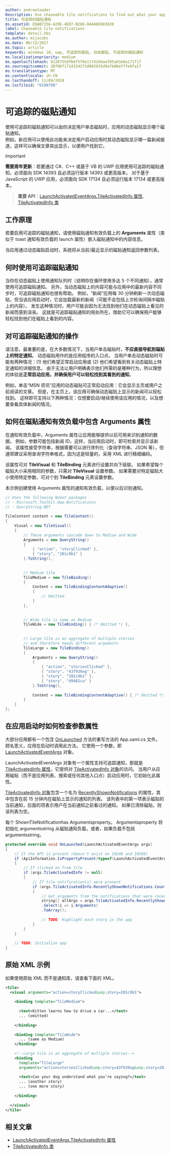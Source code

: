 ```yaml
---
author: andrewleader
Description: Use chaseable tile notifications to find out what your app displayed on its Live Tile when the user clicked it.
title: 可追踪的磁贴通知
ms.assetid: E9AB7156-A29E-4ED7-B286-DA4A6E683638
label: Chaseable tile notifications
template: detail.hbs
ms.author: mijacobs
ms.date: 06/13/2017
ms.topic: article
keywords: windows 10, uwp, 可追踪的磁贴, 动态磁贴, 可追踪的磁贴通知
ms.localizationpriority: medium
ms.openlocfilehash: 8126755dfb6f5f0e117d10daef85a83e8a171f1f
ms.sourcegitcommit: 38f06f1714334273d865935d9afb80efffe97a17
ms.translationtype: MT
ms.contentlocale: zh-CN
ms.lasthandoff: 11/09/2018
ms.locfileid: "6190798"
---
```

# <a name="chaseable-tile-notifications"></a>可追踪的磁贴通知

使用可追踪的磁贴通知可以由你决定用户单击磁贴时，应用的动态磁贴显示哪个磁贴通知。  
例如，新应用可以使用此功能来决定用户启动应用时其动态磁贴显示哪一篇新闻报道，这样可以确保文章突出显示，以便用户找到它。 

> [!IMPORTANT]
> **需要周年更新**：若要通过 C#、C++ 或基于 VB 的 UWP 应用使用可追踪的磁贴通知，必须面向 SDK 14393 且必须运行版本 14393 或更高版本。 对于基于 JavaScript 的 UWP 应用，必须面向 SDK 17134 且必须运行版本 17134 或更高版本。 


> **重要 API**：[LaunchActivatedEventArgs.TileActivatedInfo 属性](https://docs.microsoft.com/uwp/api/windows.applicationmodel.activation.launchactivatedeventargs.TileActivatedInfo)、[TileActivatedInfo 类](https://docs.microsoft.com/uwp/api/windows.applicationmodel.activation.tileactivatedinfo)


## <a name="how-it-works"></a>工作原理

若要启用可追踪的磁贴通知，请使用磁贴通知有效负载上的 **Arguments** 属性（类似于 toast 通知有效负载的 launch 属性）嵌入磁贴通知中的内容信息。

当应用通过动态磁贴启动时，系统将从当前/最近显示的磁贴通知返回参数列表。


## <a name="when-to-use-chaseable-tile-notifications"></a>何时使用可追踪磁贴通知

当你在动态磁贴上使用通知队列时（说明你在循环使用多达 5 个不同通知），通常使用可追踪磁贴通知。 另外，当动态磁贴上的内容可能与应用中的最新内容不同步时，可追踪磁贴通知也很有帮助。 例如，“新闻”应用每 30 分钟刷新一次动态磁贴，但当该应用启动时，它会加载最新的新闻（可能不会包括上次轮询间隔中磁贴上的内容）。 发生这种情况时，用户可能会因为无法找到他们在动态磁贴上看见的新闻而感到沮丧。 这就是可追踪磁贴通知的用处所在，借助它可以确保用户能够轻松找到他们在磁贴上看到的内容。

## <a name="what-to-do-with-a-chaseable-tile-notifications"></a>对可追踪磁贴通知的操作

请注意，最重要的是，在大多数情况下，当用户单击磁贴时，**不应直接导航到磁贴上的特定通知**。 动态磁贴用作的是应用程序的入口点。 当用户单击动态磁贴时可能有两种情况：(1) 他们希望正常启动应用或 (2) 他们希望看到有关动态磁贴上特定通知的详细信息。 由于无法让用户明确表示他们所需的是哪种行为，所以理想的体验是**正常启动应用，并确保用户可以轻松找到其看到的通知**。

例如，单击“MSN 资讯”应用的动态磁贴可正常启动应用：它会显示主页或用户之前阅读的文章。 但是，在主页上，该应用可确保动态磁贴上显示的新闻可以轻松找到。 这样即可支持以下两种情况：仅想要启动/继续使用该应用的情况，以及想要查看具体新闻的情况。


## <a name="how-to-include-the-arguments-property-in-your-tile-notification-payload"></a>如何在磁贴通知有效负载中包含 Arguments 属性

在通知有效负载中，Arguments 属性让应用能够提供以后可用来识别通知的数据。 例如，参数可能包括新闻 ID，这样，当应用启动时，即可检索并显示该新闻。 该属性接受字符串，根据需要可以进行序列化（查询字符串、JSON 等），但通常建议采用查询字符串格式，因为这是轻量的，采用 XML 进行精细编码。

该属性可对 **TileVisual** 和 **TileBinding** 元素进行设置并向下级联。 如果希望每个磁贴大小采用相同的参数，只需对 **TileVisual** 设置参数。 如果需要对特定磁贴大小使用特定参数，可对个别 **TileBinding** 元素设置参数。

本示例创建使用 Arguments 属性的通知有效负载，以便以后识别通知。 

```csharp
// Uses the following NuGet packages
// - Microsoft.Toolkit.Uwp.Notifications
// - QueryString.NET
 
TileContent content = new TileContent()
{
    Visual = new TileVisual()
    {
        // These arguments cascade down to Medium and Wide
        Arguments = new QueryString()
        {
            { "action", "storyClicked" },
            { "story", "201c9b1" }
        }.ToString(),
 
 
        // Medium tile
        TileMedium = new TileBinding()
        {
            Content = new TileBindingContentAdaptive()
            {
                // Omitted
            }
        },
 
 
        // Wide tile is same as Medium
        TileWide = new TileBinding() { /* Omitted */ },
 
 
        // Large tile is an aggregate of multiple stories
        // and therefore needs different arguments
        TileLarge = new TileBinding()
        {
            Arguments = new QueryString()
            {
                { "action", "storiesClicked" },
                { "story", "43f939ag" },
                { "story", "201c9b1" },
                { "story", "d9481ca" }
            }.ToString(),
 
            Content = new TileBindingContentAdaptive() { /* Omitted */ }
        }
    }
};
```


## <a name="how-to-check-for-the-arguments-property-when-your-app-launches"></a>在应用启动时如何检查参数属性

大部分应用都有一个包含 [OnLaunched](https://docs.microsoft.com/uwp/api/windows.ui.xaml.application#Windows_UI_Xaml_Application_OnLaunched_Windows_ApplicationModel_Activation_LaunchActivatedEventArgs_) 方法的重写方法的 App.xaml.cs 文件。 顾名思义，应用在启动时调用此方法。 它使用一个参数，即 [LaunchActivatedEventArgs](https://docs.microsoft.com/uwp/api/windows.applicationmodel.activation.launchactivatedeventargs) 对象。

LaunchActivatedEventArgs 对象有一个属性支持可追踪通知，那就是 [TileActivatedInfo 属性](https://docs.microsoft.com/uwp/api/windows.applicationmodel.activation.launchactivatedeventargs.TileActivatedInfo)，它提供对 [TileActivatedInfo 对象](https://docs.microsoft.com/uwp/api/windows.applicationmodel.activation.tileactivatedinfo)的访问。 当用户从应用磁贴（而不是应用列表、搜索或任何其他入口点）启动应用时，它初始化此属性。

[TileActivatedInfo 对象](https://docs.microsoft.com/uwp/api/windows.applicationmodel.activation.tileactivatedinfo)包含一个名为 [RecentlyShownNotifications](https://docs.microsoft.com/uwp/api/windows.applicationmodel.activation.tileactivatedinfo.RecentlyShownNotifications) 的属性，其中包含在前 15 分钟内在磁贴上显示的通知的列表。 该列表中的第一项表示磁贴的当前通知，后面的项表示用户在当前通知之前看过的通知。 如果已清除磁贴，则该列表为空。

每个 ShownTileNotificationhas Argumentsproperty。 Argumentsproperty 将初始化 argumentsstring 从磁贴通知负载，或者，如果负载不包括 argumentsstring。

```csharp
protected override void OnLaunched(LaunchActivatedEventArgs args)
{
    // If the API is present (doesn't exist on 10240 and 10586)
    if (ApiInformation.IsPropertyPresent(typeof(LaunchActivatedEventArgs).FullName, nameof(LaunchActivatedEventArgs.TileActivatedInfo)))
    {
        // If clicked on from tile
        if (args.TileActivatedInfo != null)
        {
            // If tile notification(s) were present
            if (args.TileActivatedInfo.RecentlyShownNotifications.Count > 0)
            {
                // Get arguments from the notifications that were recently displayed
                string[] allArgs = args.TileActivatedInfo.RecentlyShownNotifications
                .Select(i => i.Arguments)
                .ToArray();
 
                // TODO: Highlight each story in the app
            }
        }
    }
 
    // TODO: Initialize app
}
```


## <a name="raw-xml-example"></a>原始 XML 示例

如果使用原始 XML 而不是通知库，请查看下面的 XML。

```xml
<tile>
  <visual arguments="action=storyClicked&amp;story=201c9b1">
 
    <binding template="TileMedium">
       
      <text>Kitten learns how to drive a car...</text>
      ... (omitted)
     
    </binding>
 
    <binding template="TileWide">
      ... (same as Medium)
    </binding>
     
    <!--Large tile is an aggregate of multiple stories-->
    <binding
      template="TileLarge"
      arguments="action=storiesClicked&amp;story=43f939ag&amp;story=201c9b1&amp;story=d9481ca">
   
      <text>Can your dog understand what you're saying?</text>
      ... (another story)
      ... (one more story)
   
    </binding>
 
  </visual>
</tile>
```



## <a name="related-articles"></a>相关文章

- [LaunchActivatedEventArgs.TileActivatedInfo 属性](https://docs.microsoft.com/uwp/api/windows.applicationmodel.activation.launchactivatedeventargs#Windows_ApplicationModel_Activation_LaunchActivatedEventArgs_TileActivatedInfo_)
- [TileActivatedInfo 类](https://docs.microsoft.com/uwp/api/windows.applicationmodel.activation.tileactivatedinfo)